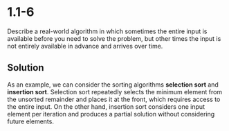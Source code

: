 # 1.1-6
Describe a real-world algorithm in which sometimes the entire input is available before you need to solve the problem, but other times the input is not entirely available in advance and arrives over time.

## Solution

As an example, we can consider the sorting algorithms **selection sort** and **insertion sort**. Selection sort repeatedly selects the minimum element from the unsorted remainder and places it at the front, which requires access to the entire input. On the other hand, insertion sort considers one input element per iteration and produces a partial solution without considering future elements.
